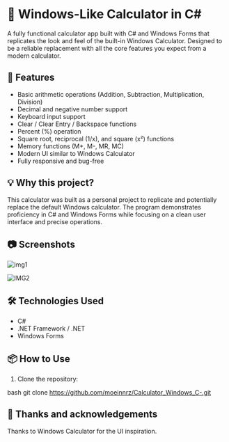 # 🧮 Windows-Like Calculator in C#

A fully functional calculator app built with C# and Windows Forms that replicates the look and feel of the built-in Windows Calculator. Designed to be a reliable replacement with all the core features you expect from a modern calculator.

## 🚀 Features

- Basic arithmetic operations (Addition, Subtraction, Multiplication, Division)
- Decimal and negative number support
- Keyboard input support
- Clear / Clear Entry / Backspace functions
- Percent (%) operation
- Square root, reciprocal (1/x), and square (x²) functions
- Memory functions (M+, M-, MR, MC)
- Modern UI similar to Windows Calculator
- Fully responsive and bug-free

## 💡 Why this project?

This calculator was built as a personal project to replicate and potentially replace the default Windows calculator. The program demonstrates proficiency in C# and Windows Forms while focusing on a clean user interface and precise operations.

## 📷 Screenshots
![img1](https://github.com/user-attachments/assets/cb82acb1-7a23-43c6-b9da-61b4dd36f1d1)

![IMG2](https://github.com/user-attachments/assets/65aa6eaf-49fe-4040-a800-3381c664832e)

## 🛠️ Technologies Used

- C#
- .NET Framework / .NET 
- Windows Forms

## 📦 How to Use

1. Clone the repository:

bash
git clone https://github.com/moeinnrz/Calculator_Windows_C-.git

## 🙌 Thanks and acknowledgements
Thanks to Windows Calculator for the UI inspiration.
